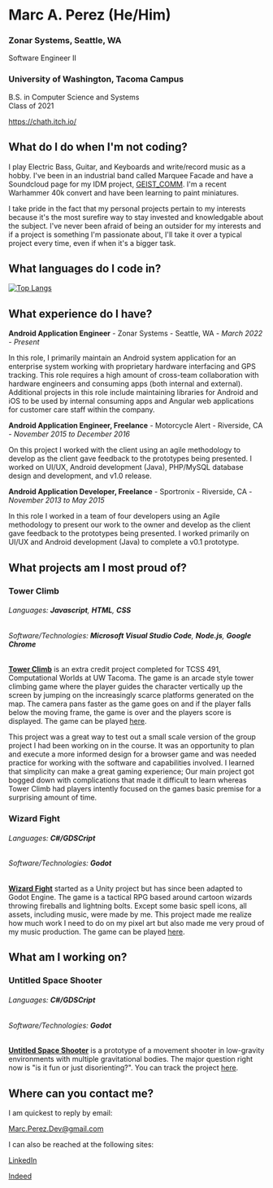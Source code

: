 # Marc A. Perez (He/Him)
### Zonar Systems, Seattle, WA
Software Engineer II
### University of Washington, Tacoma Campus
B.S. in Computer Science and Systems  
Class of 2021

https://chath.itch.io/

## What do I do when I'm not coding?

I play Electric Bass, Guitar, and Keyboards and write/record music as a hobby. I've been in an industrial band called Marquee Facade and have a Soundcloud page for my IDM project, [GEIST_COMM](https://soundcloud.com/geistcomm). I'm a recent Warhammer 40k convert and have been learning to paint miniatures.

I take pride in the fact that my personal projects pertain to my interests because it's the most surefire way to stay invested and knowledgable about the subject. I've never been afraid of being an outsider for my interests and if a project is something I'm passionate about, I'll take it over a typical project every time, even if when it's a bigger task.

## What languages do I code in?

[![Top Langs](https://github-readme-stats.vercel.app/api/top-langs/?username=mperez68)](https://github.com/anuraghazra/github-readme-stats)

## What experience do I have?

**Android Application Engineer** - Zonar Systems - Seattle, WA - _March 2022 - Present_

In this role, I primarily maintain an Android system application for an enterprise system working with proprietary hardware interfacing and GPS tracking. This role requires a high amount of cross-team collaboration with hardware engineers and consuming apps (both internal and external). Additional projects in this role include maintaining libraries for Android and iOS to be used by internal consuming apps and Angular web applications for customer care staff within the company.

**Android Application Engineer, Freelance** - Motorcycle Alert - Riverside, CA - _November 2015 to December 2016_

On this project I worked with the client using an agile methodology to develop as the client gave feedback to the prototypes being presented. I worked on UI/UX, Android development (Java), PHP/MySQL database design and development, and v1.0 release.

**Android Application Developer, Freelance** - Sportronix - Riverside, CA  - _November 2013 to May 2015_

In this role I worked in a team of four developers using an Agile methodology to present our work to the owner and develop as the client gave feedback to the prototypes being presented. I worked primarily on UI/UX and Android development (Java) to complete a v0.1 prototype.

## What projects am I most proud of?

### Tower Climb

###### Languages: **Javascript**, **HTML**, **CSS**
###### Software/Technologies: **Microsoft Visual Studio Code**, **Node.js**, **Google Chrome**

[**Tower Climb**](https://github.com/mperez68/Tower_climb) is an extra credit project completed for TCSS 491, Computational Worlds at UW Tacoma. The game is an arcade style tower climbing game where the player guides the character vertically up the screen by jumping on the increasingly scarce platforms generated on the map. The camera pans faster as the game goes on and if the player falls below the moving frame, the game is over and the players score is displayed. The game can be played [here](https://mperez68.github.io/Tower_climb/).

This project was a great way to test out a small scale version of the group project I had been working on in the course. It was an opportunity to plan and execute a more informed design for a browser game and was needed practice for working with the software and capabilities involved. I learned that simplicity can make a great gaming experience; Our main project got bogged down with complications that made it difficult to learn whereas Tower Climb had players intently focused on the games basic premise for a surprising amount of time.

### Wizard Fight

###### Languages: **C#/GDSCript**
###### Software/Technologies: **Godot**

[**Wizard Fight**](https://github.com/mperez68/WizardFight) started as a Unity project but has since been adapted to Godot Engine. The game is a tactical RPG based around cartoon wizards throwing fireballs and lightning bolts. Except some basic spell icons, all assets, including music, were made by me. This project made me realize how much work I need to do on my pixel art but also made me very proud of my music production. The game can be played [here](https://github.com/mperez68/WizardFight/blob/5ade6d3eaece5580d9f5c72d65633402cc8d62d8/Wizard%20Fight.zip).

## What am I working on?

### Untitled Space Shooter

###### Languages: **C#/GDSCript**
###### Software/Technologies: **Godot**

[**Untitled Space Shooter**](https://github.com/mperez68/space_shooter) is a prototype of a movement shooter in low-gravity environments with multiple gravitational bodies. The major question right now is "is it fun or just disorienting?". You can track the project [here](https://github.com/users/mperez68/projects/2).

## Where can you contact me?

I am quickest to reply by email:

Marc.Perez.Dev@gmail.com

I can also be reached at the following sites:

[LinkedIn](https://www.linkedin.com/in/mpdev/)

[Indeed](https://my.indeed.com/p/marcp-wuub308)
